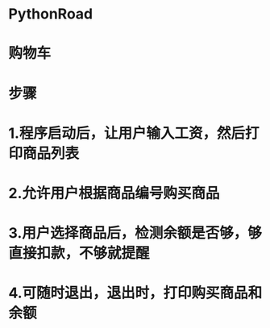 # PythonRoad
# 购物车
# 步骤
# 1.程序启动后，让用户输入工资，然后打印商品列表
# 2.允许用户根据商品编号购买商品
# 3.用户选择商品后，检测余额是否够，够直接扣款，不够就提醒
# 4.可随时退出，退出时，打印购买商品和余额
